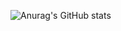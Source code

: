 ![Anurag's GitHub stats](https://github-readme-stats.vercel.app/api?username=cheongpark&show_icons=true&theme=merko)


